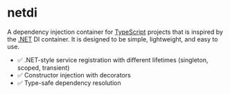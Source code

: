 # netdi

A dependency injection container for [TypeScript](https://www.typescriptlang.org/) projects that is inspired by the [.NET](https://dotnet.microsoft.com/en-us/) DI container. It is designed to be simple, lightweight, and easy to use.

- ✅ .NET-style service registration with different lifetimes (singleton, scoped, transient)
- ✅ Constructor injection with decorators
- ✅ Type-safe dependency resolution
